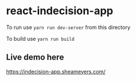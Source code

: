 # react-indecision-app

To run use 
`yarn run dev-server` 
from this directory

To build use
`yarn run build`

## Live demo here

https://indecision-app.sheameyers.com/
